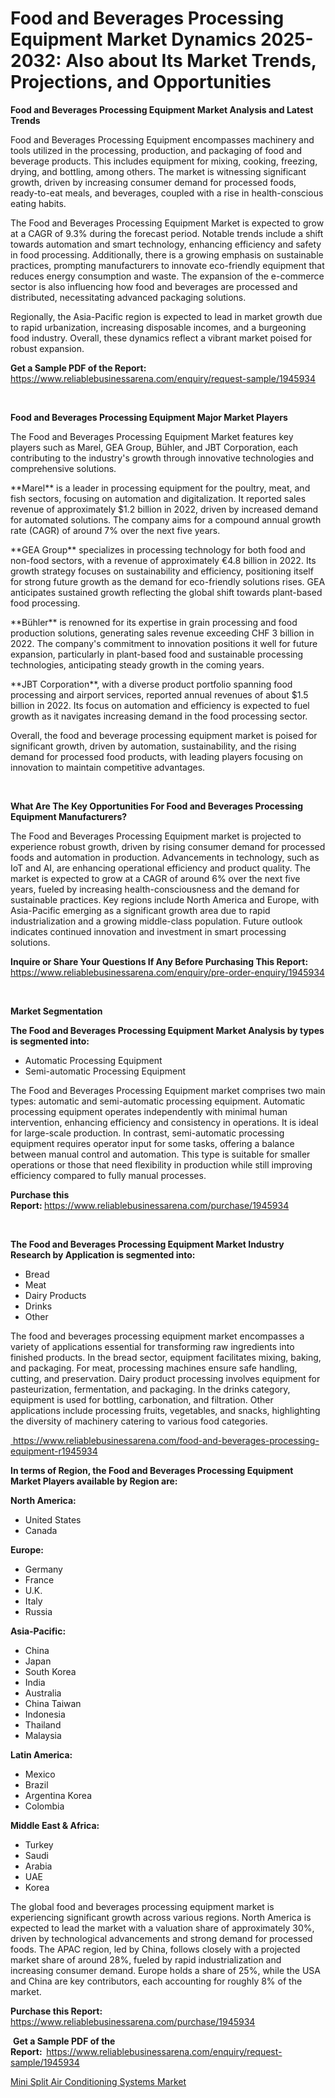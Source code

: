 <p><h1>Food and Beverages Processing Equipment Market Dynamics 2025-2032: Also about Its Market Trends, Projections, and Opportunities</h1></p><p><strong>Food and Beverages Processing Equipment Market Analysis and Latest Trends</strong></p>
<p><p>Food and Beverages Processing Equipment encompasses machinery and tools utilized in the processing, production, and packaging of food and beverage products. This includes equipment for mixing, cooking, freezing, drying, and bottling, among others. The market is witnessing significant growth, driven by increasing consumer demand for processed foods, ready-to-eat meals, and beverages, coupled with a rise in health-conscious eating habits.</p><p>The Food and Beverages Processing Equipment Market is expected to grow at a CAGR of 9.3% during the forecast period. Notable trends include a shift towards automation and smart technology, enhancing efficiency and safety in food processing. Additionally, there is a growing emphasis on sustainable practices, prompting manufacturers to innovate eco-friendly equipment that reduces energy consumption and waste. The expansion of the e-commerce sector is also influencing how food and beverages are processed and distributed, necessitating advanced packaging solutions. </p><p>Regionally, the Asia-Pacific region is expected to lead in market growth due to rapid urbanization, increasing disposable incomes, and a burgeoning food industry. Overall, these dynamics reflect a vibrant market poised for robust expansion.</p></p>
<p><strong>Get a Sample PDF of the Report:&nbsp;</strong> <a href="https://www.reliablebusinessarena.com/enquiry/request-sample/1945934?utm_campaign=1909&utm_medium=2&utm_source=Github&utm_content=ia&utm_term=17022025&utm_id=food-and-beverages-processing-equipment">https://www.reliablebusinessarena.com/enquiry/request-sample/1945934</a></p>
<p>&nbsp;</p>
<p><strong>Food and Beverages Processing Equipment Major Market Players</strong></p>
<p><p>The Food and Beverages Processing Equipment Market features key players such as Marel, GEA Group, Bühler, and JBT Corporation, each contributing to the industry's growth through innovative technologies and comprehensive solutions.</p><p>**Marel** is a leader in processing equipment for the poultry, meat, and fish sectors, focusing on automation and digitalization. It reported sales revenue of approximately $1.2 billion in 2022, driven by increased demand for automated solutions. The company aims for a compound annual growth rate (CAGR) of around 7% over the next five years.</p><p>**GEA Group** specializes in processing technology for both food and non-food sectors, with a revenue of approximately €4.8 billion in 2022. Its growth strategy focuses on sustainability and efficiency, positioning itself for strong future growth as the demand for eco-friendly solutions rises. GEA anticipates sustained growth reflecting the global shift towards plant-based food processing.</p><p>**Bühler** is renowned for its expertise in grain processing and food production solutions, generating sales revenue exceeding CHF 3 billion in 2022. The company's commitment to innovation positions it well for future expansion, particularly in plant-based food and sustainable processing technologies, anticipating steady growth in the coming years.</p><p>**JBT Corporation**, with a diverse product portfolio spanning food processing and airport services, reported annual revenues of about $1.5 billion in 2022. Its focus on automation and efficiency is expected to fuel growth as it navigates increasing demand in the food processing sector.</p><p>Overall, the food and beverage processing equipment market is poised for significant growth, driven by automation, sustainability, and the rising demand for processed food products, with leading players focusing on innovation to maintain competitive advantages.</p></p>
<p>&nbsp;</p>
<p><strong>What Are The Key Opportunities For Food and Beverages Processing Equipment Manufacturers?</strong></p>
<p><p>The Food and Beverages Processing Equipment market is projected to experience robust growth, driven by rising consumer demand for processed foods and automation in production. Advancements in technology, such as IoT and AI, are enhancing operational efficiency and product quality. The market is expected to grow at a CAGR of around 6% over the next five years, fueled by increasing health-consciousness and the demand for sustainable practices. Key regions include North America and Europe, with Asia-Pacific emerging as a significant growth area due to rapid industrialization and a growing middle-class population. Future outlook indicates continued innovation and investment in smart processing solutions.</p></p>
<p><strong>Inquire or Share Your Questions If Any Before Purchasing This Report:</strong> <a href="https://www.reliablebusinessarena.com/enquiry/pre-order-enquiry/1945934?utm_campaign=1909&utm_medium=2&utm_source=Github&utm_content=ia&utm_term=17022025&utm_id=food-and-beverages-processing-equipment">https://www.reliablebusinessarena.com/enquiry/pre-order-enquiry/1945934</a></p>
<p>&nbsp;</p>
<p><strong>Market Segmentation</strong></p>
<p><strong>The Food and Beverages Processing Equipment Market Analysis by types is segmented into:</strong></p>
<p><ul><li>Automatic Processing Equipment</li><li>Semi-automatic Processing Equipment</li></ul></p>
<p><p>The Food and Beverages Processing Equipment market comprises two main types: automatic and semi-automatic processing equipment. Automatic processing equipment operates independently with minimal human intervention, enhancing efficiency and consistency in operations. It is ideal for large-scale production. In contrast, semi-automatic processing equipment requires operator input for some tasks, offering a balance between manual control and automation. This type is suitable for smaller operations or those that need flexibility in production while still improving efficiency compared to fully manual processes.</p></p>
<p><strong>Purchase this Report:&nbsp;</strong><a href="https://www.reliablebusinessarena.com/purchase/1945934?utm_campaign=1909&utm_medium=2&utm_source=Github&utm_content=ia&utm_term=17022025&utm_id=food-and-beverages-processing-equipment">https://www.reliablebusinessarena.com/purchase/1945934</a></p>
<p>&nbsp;</p>
<p><strong>The Food and Beverages Processing Equipment Market Industry Research by Application is segmented into:</strong></p>
<p><ul><li>Bread</li><li>Meat</li><li>Dairy Products</li><li>Drinks</li><li>Other</li></ul></p>
<p><p>The food and beverages processing equipment market encompasses a variety of applications essential for transforming raw ingredients into finished products. In the bread sector, equipment facilitates mixing, baking, and packaging. For meat, processing machines ensure safe handling, cutting, and preservation. Dairy product processing involves equipment for pasteurization, fermentation, and packaging. In the drinks category, equipment is used for bottling, carbonation, and filtration. Other applications include processing fruits, vegetables, and snacks, highlighting the diversity of machinery catering to various food categories.</p></p>
<p><a href="https://www.reliablebusinessarena.com/food-and-beverages-processing-equipment-r1945934?utm_campaign=1909&utm_medium=2&utm_source=Github&utm_content=ia&utm_term=17022025&utm_id=food-and-beverages-processing-equipment">&nbsp;https://www.reliablebusinessarena.com/food-and-beverages-processing-equipment-r1945934</a></p>
<p><strong>In terms of Region, the Food and Beverages Processing Equipment Market Players available by Region are:</strong></p>
<p>
    <p> <strong> North America: </strong>
        <ul>
            <li>United States</li>
            <li>Canada</li>
        </ul>
        </p> 
    <p> <strong> Europe: </strong>
        <ul>
            <li>Germany</li>
            <li>France</li>
            <li>U.K.</li>
            <li>Italy</li>
            <li>Russia</li>
        </ul>
        </p> 
    <p> <strong> Asia-Pacific: </strong>
        <ul>
            <li>China</li>
            <li>Japan</li>
            <li>South Korea</li>
            <li>India</li>
            <li>Australia</li>
            <li>China Taiwan</li>
            <li>Indonesia</li>
            <li>Thailand</li>
            <li>Malaysia</li>
        </ul>
        </p> 
    <p> <strong> Latin America: </strong>
        <ul>
            <li>Mexico</li>
            <li>Brazil</li>
            <li>Argentina Korea</li>
            <li>Colombia</li>
        </ul>
        </p> 
    <p> <strong> Middle East & Africa: </strong>
        <ul>
            <li>Turkey</li>
            <li>Saudi</li>
            <li>Arabia</li>
            <li>UAE</li>
            <li>Korea</li>
        </ul>
    </p>
    </p>
<p><p>The global food and beverages processing equipment market is experiencing significant growth across various regions. North America is expected to lead the market with a valuation share of approximately 30%, driven by technological advancements and strong demand for processed foods. The APAC region, led by China, follows closely with a projected market share of around 28%, fueled by rapid industrialization and increasing consumer demand. Europe holds a share of 25%, while the USA and China are key contributors, each accounting for roughly 8% of the market.</p></p>
<p><strong>Purchase this Report: </strong><a href="https://www.reliablebusinessarena.com/purchase/1945934?utm_campaign=1909&utm_medium=2&utm_source=Github&utm_content=ia&utm_term=17022025&utm_id=food-and-beverages-processing-equipment">https://www.reliablebusinessarena.com/purchase/1945934</a></p>
<p>&nbsp;<strong>Get a Sample PDF of the Report:&nbsp;&nbsp;</strong><a href="https://www.reliablebusinessarena.com/enquiry/request-sample/1945934?utm_campaign=1909&utm_medium=2&utm_source=Github&utm_content=ia&utm_term=17022025&utm_id=food-and-beverages-processing-equipment">https://www.reliablebusinessarena.com/enquiry/request-sample/1945934</a></p>
<p><strong></strong></p>
<p><p><a href="https://github.com/luckyshygirl/Market-Research-Report-List-7/blob/main/mini-split-air-conditioning-systems-market.md?utm_campaign=1909&utm_medium=2&utm_source=Github&utm_content=ia&utm_term=17022025&utm_id=food-and-beverages-processing-equipment">Mini Split Air Conditioning Systems Market</a></p></p>